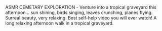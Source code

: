  ASMR CEMETARY EXPLORATION - Venture into a tropical graveyard this afternoon... sun shining, birds singing, leaves crunching, planes flying. Surreal beauty, very relaxing.  Best self-help video you will ever watch! A long relaxing afternoon walk in a tropical graveyard.